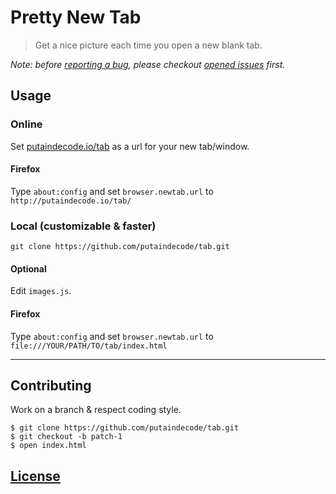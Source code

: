 # Pretty New Tab

> Get a nice picture each time you open a new blank tab.

_Note: before [reporting a bug](https://github.com/putaindecode/tab/issues/new), please checkout [opened issues](https://github.com/putaindecode/tab/issues/) first._

## Usage

### Online

Set [putaindecode.io/tab](http://putaindecode.io/tab/) as a url for your new tab/window.

#### Firefox

Type `about:config` and set `browser.newtab.url` to `http://putaindecode.io/tab/`

### Local (customizable & faster)

    git clone https://github.com/putaindecode/tab.git

#### Optional

Edit `images.js`.

#### Firefox

Type `about:config` and set `browser.newtab.url` to `file:///YOUR/PATH/TO/tab/index.html`

---

## Contributing

Work on a branch & respect coding style.

    $ git clone https://github.com/putaindecode/tab.git
    $ git checkout -b patch-1
    $ open index.html

## [License](LICENSE)
